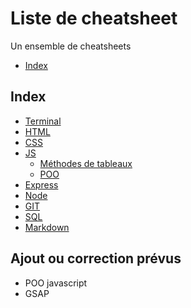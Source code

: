 # Liste de cheatsheet

Un ensemble de cheatsheets

- [Index](/Readme.md)

## Index

- [Terminal](/Terminal/Terminal.md)
- [HTML](/HTML/HTML.md)
- [CSS](/CSS/CSS.md)
- [JS](/Javascript/JS.md)
  - [Méthodes de tableaux](/Javascript/Méthodes%20de%20tableaux.md)
  - [POO](/Javascript/POO.md)
- [Express](/express/Express.md)
- [Node](/Node/Node.md)
- [GIT](/GIT/GIT.md)
- [SQL](/SQL/SQL.md)
- [Markdown](/Markdown/Markdown.md)

## Ajout ou correction prévus

- POO javascript
- GSAP
